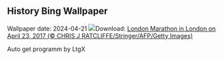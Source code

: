## History Bing Wallpaper
Wallpaper date: 2024-04-21
![](https://www.bing.com/th?id=OHR.LondonMarathon2017_EN-GB9757388511_UHD.jpg&w=1000)Download: [London Marathon in London on April 23, 2017 (© CHRIS J RATCLIFFE/Stringer/AFP/Getty Images)](https://www.bing.com/th?id=OHR.LondonMarathon2017_EN-GB9757388511_UHD.jpg)

Auto get programm by LtgX
